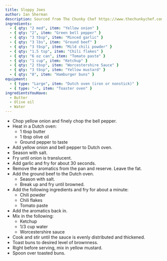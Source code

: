 ```yaml
---
title: Sloppy Joes
author: Ian Sherman
description: Sourced from The Chunky Chef https://www.thechunkychef.com/best-homemade-sloppy-joes
ingredients:
  - { qty: "2 med", item: "Yellow onion" }
  - { qty: "2", item: "Green bell pepper" }
  - { qty: "3 tbsp", item: "Minced garlic" }
  - { qty: "3 lbs", item: "Ground beef" }
  - { qty: "3 tbsp", item: "Mild chili powder" }
  - { qty: "1.5 tsp", item: "Chili flakes" }
  - { qty: "6 oz can", item: "Tomato paste" }
  - { qty: "1 cup", item: "Ketchup" }
  - { qty: "2 tbsp", item: "Worcestershire Sauce" }
  - { qty: "3 tbsp", item: "Yellow mustard" }
  - { qty: "8", item: "Hamburger buns" }
equipment:
  - { type: "Large", item: "Dutch oven (iron or nonstick)" }
  - { type: "~", item: "Toaster oven" }
ingredientsYouHave:
  - Butter
  - Olive oil
  - Water
---
```

- Chop yellow onion and finely chop the bell pepper.
- Heat in a Dutch oven:
    - 1 tbsp butter
    - 1 tbsp olive oil
    - Ground pepper to taste
- Add yellow onion and bell pepper to Dutch oven.
- Season with salt.
- Fry until onion is translucent.
- Add garlic and fry for about 30 seconds.
- Remove the aromatics from the pan and reserve. Leave the fat.
- Add the ground beef to the Dutch oven.
    - Season with salt.
    - Break up and fry until browned.
- Add the following ingredients and fry for about a minute:
    - Chili powder
    - Chili flakes
    - Tomato paste
- Add the aromatics back in.
- Mix in the following:
    - Ketchup
    - 1/3 cup water
    - Worcestershire sauce
- Cook and stir until the sauce is evenly distributed and thickened.
- Toast buns to desired level of brownness.
- Right before serving, mix in yellow mustard.
- Spoon over toasted buns.
